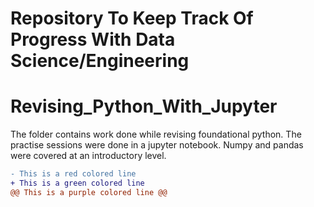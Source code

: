 # Repository To Keep Track Of Progress With Data Science/Engineering

# Revising_Python_With_Jupyter
The folder contains work done while revising foundational python. The practise
sessions were done in a jupyter notebook. Numpy and pandas were covered at an 
introductory level.

```diff
- This is a red colored line
+ This is a green colored line
@@ This is a purple colored line @@
```

